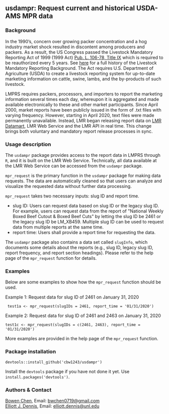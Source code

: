 ## usdampr: Request current and historical USDA-AMS MPR data

### Background    

In the 1990’s, concern over growing packer concentration and a hog industry market shock resulted in discontent among producers and packers. As a result, the US Congress passed the Livestock Mandatory Reporting Act of 1999 (1999 Act) [Pub. L. 106-78, Title IX](https://en.wikipedia.org/wiki/Livestock_Mandatory_Reporting_Act_of_1999) which is required to be reauthorized every 5 years. See [here](https://www.ams.usda.gov/sites/default/files/media/LivestockMandatoryReportingBackground.pdf) for a full history of the Livestock Mandatory Reporting Background. The Act requires U.S. Department of Agriculture (USDA) to create a livestock reporting system for up-to-date marketing information on cattle, swine, lambs, and the by-products of such livestock.   

LMPRS requires packers, processors, and importers to report the marketing information several times each day, whereupon it is aggregated and made available electronically to these and other market participants. Since April 2000, market reports have been publicly issued in the form of .txt files with varying frequency. However, starting in April 2020, text files were made permanently unavailable. Instead, LMR began releasing report data on [LMR Datamart](https://mpr.datamart.ams.usda.gov/), LMR Web Service and the LMR API in real time. This change brings both voluntary and mandatory report release processes in sync.  

### Usage description
The `usdampr` package provides access to the report data in LMPRS through `R`, and it is built on the LMR Web Service. Technically, all data available at the LMR Web Service can be accessed from the `usdampr` package. 

`mpr_request` is the primary function in the `usdampr` package for making data requests. The data are automatically cleaned so that users can analyze and visualize the requested data without further data processing.

`mpr_request` takes two necessary inputs: slug ID and report time. 

  - slug ID: Users can request data based on slug ID or the legacy slug ID. For example, users can request data from the report of "National Weekly Boxed Beef Cutout & Boxed Beef Cuts" by letting the slug ID be 2461 or the legacy slug ID be LM_XB459. Multiple slug ID can be used to request data from multiple reports at the same time.   
  - report time: Users shall provide a report time for requesting the data. 
 
 The `usdampr` package also contains a data set called `slugInfo`, which documents some details about the reports (e.g., slug ID, legacy slug ID, report frequency, and report section headings). Please refer to the help page of the `mpr_request` function for details. 


### Examples   
  Below are some examples to show how the `mpr_request` function should be used. 

  Example 1: Request data for slug ID of 2461 on January 31, 2020
 ```
  test1a <- mpr_request(slugIDs = 2461, report_time = '01/31/2020')
 ```
 
  Example 2: Request data for slug ID of 2461 and 2463 on January 31, 2020   
```
test1c <- mpr_request(slugIDs = c(2461, 2463), report_time = '01/31/2020')
```
More examples are provided in the help page of the `mpr_request` function.

### Package installation   
```
devtools::install_github('cbw1243/usdampr')
```
Install the `devtools` package if you have not done it yet. Use `install.packages('devtools')`.

### Authors & Contact   
[Bowen Chen](https://www.bwchen.com), Email: bwchen0719@gmail.com     
[Elliott J. Dennis](https://agecon.unl.edu/faculty/elliott-dennis), Email: elliott.dennis@unl.edu    


